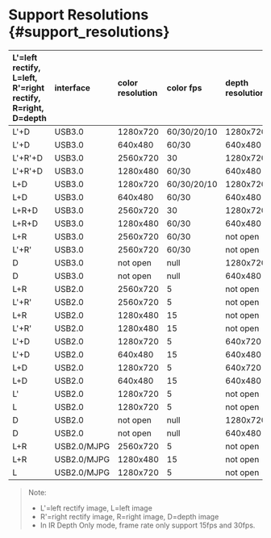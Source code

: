 # Support Resolutions {#support_resolutions}

| L'=left rectify, L=left, R'=right rectify, R=right, D=depth | interface | color resolution | color fps | depth resolution | depth fps |
| :---------------------------------------------------------- | :-------- | :--------------- | :-------- | :--------------- | :-------- |
| L'+D | USB3.0 | 1280x720 | 60/30/20/10 | 1280x720 | 60/30/20/10 |
| L'+D | USB3.0 | 640x480 | 60/30 | 640x480 | 60/30 |
| L'+R'+D | USB3.0 | 2560x720 | 30 | 1280x720 | 30 |
| L'+R'+D | USB3.0 | 1280x480 | 60/30 | 640x480 | 60/30 |
| L+D | USB3.0 | 1280x720 | 60/30/20/10 | 1280x720 | 60/30/20/10 |
| L+D | USB3.0 | 640x480 | 60/30 | 640x480 | 60/30 |
| L+R+D | USB3.0 | 2560x720 | 30 | 1280x720 | 30 |
| L+R+D | USB3.0 | 1280x480 | 60/30 | 640x480 | 60/30 |
| L+R | USB3.0 | 2560x720 | 60/30 | not open | null |
| L'+R' | USB3.0 | 2560x720 | 60/30 | not open | null |
| D | USB3.0 | not open | null | 1280x720 | 60/30 |
| D | USB3.0 | not open | null | 640x480 | 60/30 |
| L+R | USB2.0 | 2560x720 | 5 | not open | null |
| L'+R' | USB2.0 | 2560x720 | 5 | not open | null |
| L+R | USB2.0 | 1280x480 | 15 | not open | null |
| L'+R' | USB2.0 | 1280x480 | 15 | not open | null |
| L'+D | USB2.0 | 1280x720 | 5 | 640x720 | 5 |
| L'+D | USB2.0 | 640x480 | 15 | 640x480 | 15 |
| L+D | USB2.0 | 1280x720 | 5 | 640x720 | 5 |
| L+D | USB2.0 | 640x480 | 15 | 640x480 | 15 |
| L' | USB2.0 | 1280x720 | 5 | not open | null |
| L | USB2.0 | 1280x720 | 5 | not open | null |
| D | USB2.0 | not open | null | 1280x720 | 5 |
| D | USB2.0 | not open | null | 640x480 | 15 |
| L+R | USB2.0/MJPG | 2560x720 | 5 | not open | null |
| L+R | USB2.0/MJPG | 1280x480 | 15 | not open | null |
| L | USB2.0/MJPG | 1280x720 | 5 | not open | null |

> Note:
> * L'=left rectify image, L=left image
> * R'=right rectify image, R=right image, D=depth image
> * In IR Depth Only mode, frame rate only support 15fps and 30fps.
